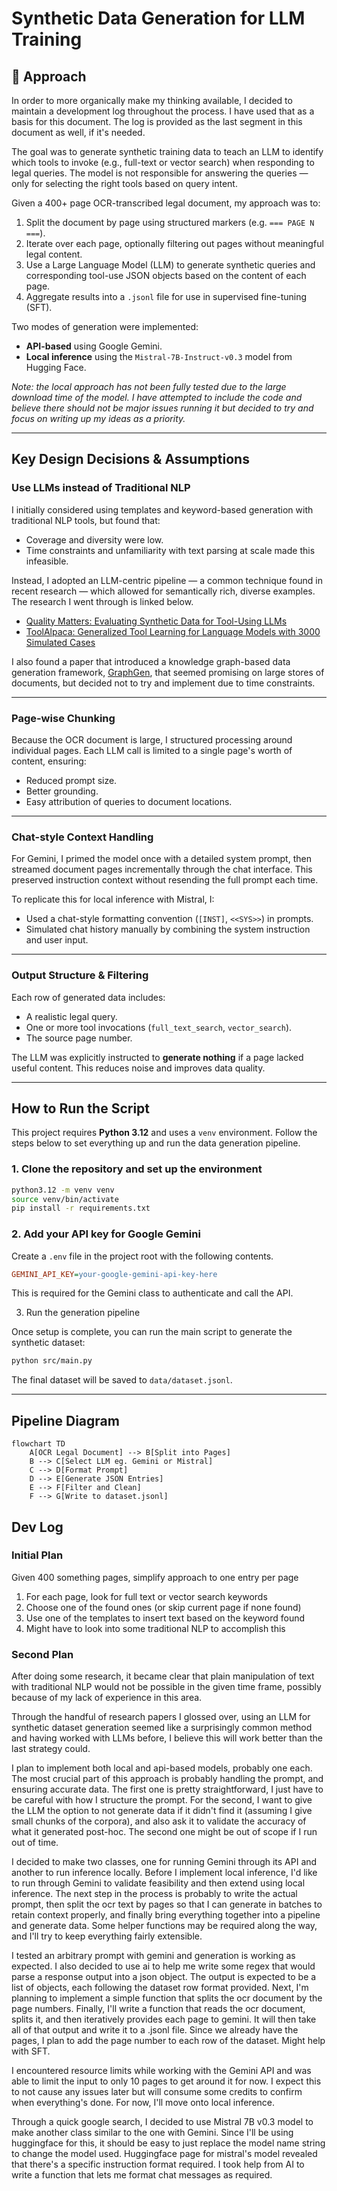 # Synthetic Data Generation for LLM Training

## 🧠 Approach

In order to more organically make my thinking available, I decided to maintain
a development log throughout the process. I have used that as a basis for this
document. The log is provided as the last segment in this document as well, if
it's needed.

The goal was to generate synthetic training data to teach an LLM to identify
which tools to invoke (e.g., full-text or vector search) when responding to
legal queries. The model is not responsible for answering the queries — only
for selecting the right tools based on query intent.

Given a 400+ page OCR-transcribed legal document, my approach was to:

1. Split the document by page using structured markers (e.g. `=== PAGE N ===`).
2. Iterate over each page, optionally filtering out pages without meaningful legal content.
3. Use a Large Language Model (LLM) to generate synthetic queries and corresponding tool-use JSON objects based on the content of each page.
4. Aggregate results into a `.jsonl` file for use in supervised fine-tuning (SFT).

Two modes of generation were implemented:

- **API-based** using Google Gemini.
- **Local inference** using the `Mistral-7B-Instruct-v0.3` model from Hugging Face.

_Note: the local approach has not been fully tested due to the large download
time of the model. I have attempted to include the code and believe there
should not be major issues running it but decided to try and focus on writing
up my ideas as a priority._

---

## Key Design Decisions & Assumptions

### Use LLMs instead of Traditional NLP

I initially considered using templates and keyword-based generation with traditional NLP tools, but found that:

- Coverage and diversity were low.
- Time constraints and unfamiliarity with text parsing at scale made this infeasible.

Instead, I adopted an LLM-centric pipeline — a common technique found in recent
research — which allowed for semantically rich, diverse examples. The research
I went through is linked below.

- [Quality Matters: Evaluating Synthetic Data for Tool-Using LLMs](https://arxiv.org/pdf/2409.16341)
- [ToolAlpaca: Generalized Tool Learning for Language Models with 3000 Simulated Cases](https://arxiv.org/pdf/2306.05301)

I also found a paper that introduced a knowledge graph-based data generation
framework, [GraphGen](https://arxiv.org/pdf/2505.20416), that seemed promising on large stores of documents, but decided not to
try and implement due to time constraints.

---

### Page-wise Chunking

Because the OCR document is large, I structured processing around individual
pages. Each LLM call is limited to a single page's worth of content, ensuring:

- Reduced prompt size.
- Better grounding.
- Easy attribution of queries to document locations.

---

### Chat-style Context Handling

For Gemini, I primed the model once with a detailed system prompt, then
streamed document pages incrementally through the chat interface. This
preserved instruction context without resending the full prompt each time.

To replicate this for local inference with Mistral, I:

- Used a chat-style formatting convention (`[INST]`, `<<SYS>>`) in prompts.
- Simulated chat history manually by combining the system instruction and user input.

---

### Output Structure & Filtering

Each row of generated data includes:

- A realistic legal query.
- One or more tool invocations (`full_text_search`, `vector_search`).
- The source page number.

The LLM was explicitly instructed to **generate nothing** if a page lacked useful content. This reduces noise and improves data quality.

---

## How to Run the Script

This project requires **Python 3.12** and uses a `venv` environment. Follow the steps below to set everything up and run the data generation pipeline.

### 1. Clone the repository and set up the environment

```bash
python3.12 -m venv venv
source venv/bin/activate
pip install -r requirements.txt
```

### 2. Add your API key for Google Gemini

Create a `.env` file in the project root with the following contents.

```ini
GEMINI_API_KEY=your-google-gemini-api-key-here
```

This is required for the Gemini class to authenticate and call the API.

3. Run the generation pipeline

Once setup is complete, you can run the main script to generate the synthetic dataset:

```bash
python src/main.py
```

The final dataset will be saved to `data/dataset.jsonl`.

---

## Pipeline Diagram

```mermaid
flowchart TD
    A[OCR Legal Document] --> B[Split into Pages]
    B --> C[Select LLM eg. Gemini or Mistral]
    C --> D[Format Prompt]
    D --> E[Generate JSON Entries]
    E --> F[Filter and Clean]
    F --> G[Write to dataset.jsonl]
```

## Dev Log

### Initial Plan

Given 400 something pages, simplify approach to one entry per page

1. For each page, look for full text or vector search keywords
2. Choose one of the found ones (or skip current page if none found)
3. Use one of the templates to insert text based on the keyword found
4. Might have to look into some traditional NLP to accomplish this

### Second Plan

After doing some research, it became clear that plain manipulation of text with
traditional NLP would not be possible in the given time frame, possibly because
of my lack of experience in this area.

Through the handful of research papers I glossed over, using an LLM for
synthetic dataset generation seemed like a surprisingly common method and
having worked with LLMs before, I believe this will work better than the last
strategy could.

I plan to implement both local and api-based models, probably one each. The
most crucial part of this approach is probably handling the prompt, and
ensuring accurate data. The first one is pretty straightforward, I just have to
be careful with how I structure the prompt. For the second, I want to give the
LLM the option to not generate data if it didn't find it (assuming I give small
chunks of the corpora), and also ask it to validate the accuracy of what it
generated post-hoc. The second one might be out of scope if I run out of time.

I decided to make two classes, one for running Gemini through its API and
another to run inference locally. Before I implement local inference, I'd like
to run through Gemini to validate feasibility and then extend using local
inference. The next step in the process is probably to write the actual prompt,
then split the ocr text by pages so that I can generate in batches to retain
context properly, and finally bring everything together into a pipeline and
generate data. Some helper functions may be required along the way, and I'll
try to keep everything fairly extensible.

I tested an arbitrary prompt with gemini and generation is working as expected.
I also decided to use ai to help me write some regex that would parse a
response output into a json object. The output is expected to be a list of
objects, each following the dataset row format provided. Next, I'm planning to
implement a simple function that splits the ocr document by the page numbers.
Finally, I'll write a function that reads the ocr document, splits it, and then
iteratively provides each page to gemini. It will then take all of that output
and write it to a .jsonl file. Since we already have the pages, I plan to add
the page number to each row of the dataset. Might help with SFT.

I encountered resource limits while working with the Gemini API and was able to
limit the input to only 10 pages to get around it for now. I expect this to not
cause any issues later but will consume some credits to confirm when
everything's done. For now, I'll move onto local inference.

Through a quick google search, I decided to use Mistral 7B v0.3 model to make
another class similar to the one with Gemini. Since I'll be using huggingface
for this, it should be easy to just replace the model name string to change the
model used. Huggingface page for mistral's model revealed that there's a
specific instruction format required. I took help from AI to write a function
that lets me format chat messages as required.
